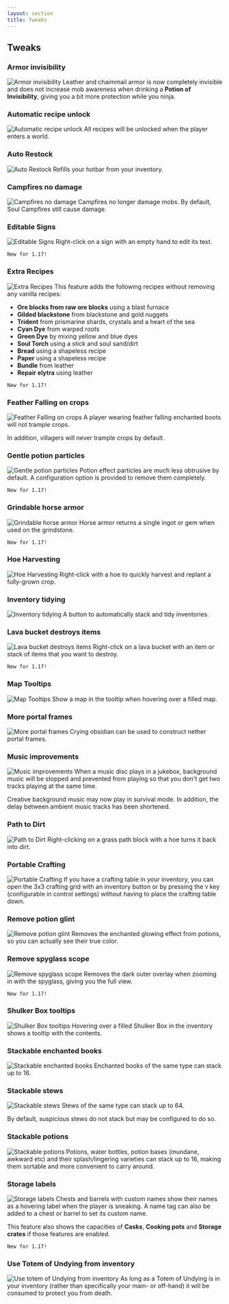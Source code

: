 ```yaml
---
layout: section
title: Tweaks
---
```


## Tweaks

### Armor invisibility
![Armor invisibility](https://github.com/svenhjol/Charm-Assets/blob/master/web/charm-features/armor-invisibility2.png?raw=true)
Leather and chaimmail armor is now completely invisible and does not increase mob awareness when drinking a **Potion of Invisibility**, giving you a bit more protection while you ninja.

### Automatic recipe unlock
![Automatic recipe unlock](https://raw.githubusercontent.com/svenhjol/Charm-Assets/master/web/charm-features/nope.png)
All recipes will be unlocked when the player enters a world.

### Auto Restock
![Auto Restock](https://raw.githubusercontent.com/svenhjol/Charm-Assets/master/web/charm-features/nope.png)
Refills your hotbar from your inventory.

### Campfires no damage
![Campfires no damage](https://github.com/svenhjol/Charm-Assets/blob/master/web/charm-features/campfire-no-damage.png?raw=true)
Campfires no longer damage mobs.
By default, Soul Campfires still cause damage.

### Editable Signs
![Editable Signs](https://raw.githubusercontent.com/svenhjol/Charm-Assets/master/web/charm-features/nope.png)
Right-click on a sign with an empty hand to edit its text.

`New for 1.17!`

### Extra Recipes
![Extra Recipes](https://raw.githubusercontent.com/svenhjol/Charm-Assets/master/web/charm-features/nope.png)
This feature adds the following recipes without removing any vanilla recipes:
* **Ore blocks from raw ore blocks** using a blast furnace
* **Gilded blackstone** from blackstone and gold nuggets
* **Trident** from prismarine shards, crystals and a heart of the sea
* **Cyan Dye** from warped roots
* **Green Dye** by mixing yellow and blue dyes
* **Soul Torch** using a stick and soul sand/dirt
* **Bread** using a shapeless recipe
* **Paper** using a shapeless recipe
* **Bundle** from leather
* **Repair elytra** using leather

`New for 1.17!`

### Feather Falling on crops
![Feather Falling on crops](https://raw.githubusercontent.com/svenhjol/Charm-Assets/master/web/charm-features/nope.png)
A player wearing feather falling enchanted boots will not trample crops.  

In addition, villagers will never trample crops by default.

### Gentle potion particles
![Gentle potion particles](https://raw.githubusercontent.com/svenhjol/Charm-Assets/master/web/charm-features/nope.png)
Potion effect particles are much less obtrusive by default.  A configuration option is provided to remove them completely.

`New for 1.17!`

### Grindable horse armor
![Grindable horse armor](https://raw.githubusercontent.com/svenhjol/Charm-Assets/master/web/charm-features/nope.png)
Horse armor returns a single ingot or gem when used on the grindstone.

`New for 1.17!`

### Hoe Harvesting
![Hoe Harvesting](https://raw.githubusercontent.com/svenhjol/Charm-Assets/master/web/charm-features/nope.png)
Right-click with a hoe to quickly harvest and replant a fully-grown crop.

### Inventory tidying
![Inventory tidying](https://raw.githubusercontent.com/svenhjol/Charm-Assets/master/web/charm-features/nope.png)
A button to automatically stack and tidy inventories.

### Lava bucket destroys items
![Lava bucket destroys items](https://raw.githubusercontent.com/svenhjol/Charm-Assets/master/web/charm-features/nope.png)
Right-click on a lava bucket with an item or stack of items that you want to destroy.

`New for 1.17!`

### Map Tooltips
![Map Tooltips](https://raw.githubusercontent.com/svenhjol/Charm-Assets/master/web/charm-features/nope.png)
Show a map in the tooltip when hovering over a filled map.

### More portal frames
![More portal frames](https://raw.githubusercontent.com/svenhjol/Charm-Assets/master/web/charm-features/nope.png)
Crying obsidian can be used to construct nether portal frames.

### Music improvements
![Music improvements](https://github.com/svenhjol/Charm-Assets/blob/master/web/charm-features/records.png?raw=true)
When a music disc plays in a jukebox, background music will be stopped and prevented from playing so that you don't get two tracks playing at the same time.

Creative background music may now play in survival mode.  In addition, the delay between ambient music tracks has been shortened.

### Path to Dirt
![Path to Dirt](https://github.com/svenhjol/Charm-Assets/blob/master/web/charm-features/dirt-to-path.png?raw=true)
Right-clicking on a grass path block with a hoe turns it back into dirt.

### Portable Crafting
![Portable Crafting](https://raw.githubusercontent.com/svenhjol/Charm-Assets/master/web/charm-features/nope.png)
If you have a crafting table in your inventory, you can open the 3x3 crafting grid with an inventory button or by pressing the `V` key (configurable in control settings) without having to place the crafting table down.

### Remove potion glint
![Remove potion glint](https://raw.githubusercontent.com/svenhjol/Charm-Assets/master/web/charm-features/nope.png)
Removes the enchanted glowing effect from potions, so you can actually see their true color.

### Remove spyglass scope
![Remove spyglass scope](https://raw.githubusercontent.com/svenhjol/Charm-Assets/master/web/charm-features/nope.png)
Removes the dark outer overlay when zooming in with the spyglass, giving you the full view.

`New for 1.17!`

### Shulker Box tooltips
![Shulker Box tooltips](https://raw.githubusercontent.com/svenhjol/Charm-Assets/master/web/charm-features/nope.png)
Hovering over a filled Shulker Box in the inventory shows a tooltip with the contents.

### Stackable enchanted books
![Stackable enchanted books](https://github.com/svenhjol/Charm-Assets/blob/master/web/charm-features/stackable-books.png?raw=true)
Enchanted books of the same type can stack up to 16.

### Stackable stews
![Stackable stews](https://raw.githubusercontent.com/svenhjol/Charm-Assets/master/web/charm-features/nope.png)
Stews of the same type can stack up to 64.

By default, suspicious stews do not stack but may be configured to do so.

### Stackable potions
![Stackable potions](https://github.com/svenhjol/Charm-Assets/blob/master/web/charm-features/stacking-potions.png?raw=true)
Potions, water bottles, potion bases (mundane, awkward etc) and their splash/lingering varieties can stack up to 16, making them sortable and more convenient to carry around.

### Storage labels
![Storage labels](https://raw.githubusercontent.com/svenhjol/Charm-Assets/master/web/charm-features/nope.png)
Chests and barrels with custom names show their names as a hovering label when the player is sneaking.  A name tag can also be added to a chest or barrel to set its custom name.

This feature also shows the capacities of **Casks**, **Cooking pots** and **Storage crates** if those features are enabled.

`New for 1.17!`

### Use Totem of Undying from inventory
![Use totem of Undying from inventory](https://github.com/svenhjol/Charm-Assets/blob/master/web/charm-features/totem.png?raw=true)
As long as a Totem of Undying is in your inventory (rather than specifically your main- or off-hand) it will be consumed to protect you from death.
